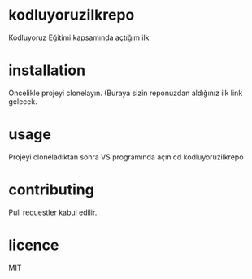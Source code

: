 # kodluyoruzilkrepo
Kodluyoruz Eğitimi kapsamında açtığım ilk
# installation
Öncelikle projeyi clonelayın. (Buraya sizin reponuzdan aldığınız ilk link gelecek.
# usage
Projeyi cloneladıktan sonra VS programında açın 
cd kodluyoruzilkrepo
# contributing 
Pull requestler kabul edilir.
# licence
MIT
